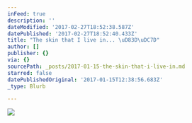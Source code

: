 ```yaml
---
inFeed: true
description: ''
dateModified: '2017-02-27T18:52:38.587Z'
datePublished: '2017-02-27T18:52:40.433Z'
title: "The skin that I live in... \uD83D\uDC7D"
author: []
publisher: {}
via: {}
sourcePath: _posts/2017-01-15-the-skin-that-i-live-in.md
starred: false
datePublishedOriginal: '2017-01-15T12:38:56.683Z'
_type: Blurb

---
```

![](https://the-grid-user-content.s3-us-west-2.amazonaws.com/7dbcb024-3c29-4d9a-a3cd-547f60bba011.jpg)